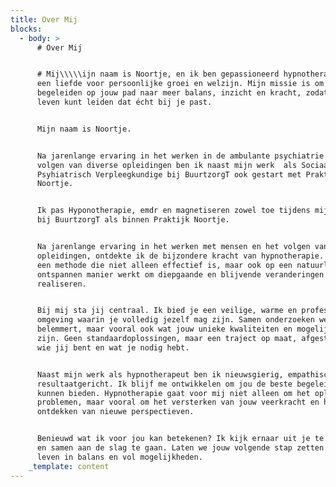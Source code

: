 ```yaml
---
title: Over Mij
blocks:
  - body: >
      # Over Mij


      # Mij\\\\\ijn naam is Noortje, en ik ben gepassioneerd hypnotherapeut met
      een liefde voor persoonlijke groei en welzijn. Mijn missie is om jou te
      begeleiden op jouw pad naar meer balans, inzicht en kracht, zodat je het
      leven kunt leiden dat écht bij je past.


      Mijn naam is Noortje. 


      Na jarenlange ervaring in het werken in de ambulante psychiatrie en het
      volgen van diverse opleidingen ben ik naast mijn werk  als Sociaal
      Psyhiatrisch Verpleegkundige bij BuurtzorgT ook gestart met Praktijk
      Noortje.  


      Ik pas Hyponotherapie, emdr en magnetiseren zowel toe tijdens mijn werk
      bij BuurtzorgT als binnen Praktijk Noortje. 


      Na jarenlange ervaring in het werken met mensen en het volgen van diverse
      opleidingen, ontdekte ik de bijzondere kracht van hypnotherapie. Het is
      een methode die niet alleen effectief is, maar ook op een natuurlijke en
      ontspannen manier werkt om diepgaande en blijvende veranderingen te
      realiseren.


      Bij mij sta jij centraal. Ik bied je een veilige, warme en professionele
      omgeving waarin je volledig jezelf mag zijn. Samen onderzoeken we wat jou
      belemmert, maar vooral ook wat jouw unieke kwaliteiten en mogelijkheden
      zijn. Geen standaardoplossingen, maar een traject op maat, afgestemd op
      wie jij bent en wat je nodig hebt.


      Naast mijn werk als hypnotherapeut ben ik nieuwsgierig, empathisch en
      resultaatgericht. Ik blijf me ontwikkelen om jou de beste begeleiding te
      kunnen bieden. Hypnotherapie gaat voor mij niet alleen om het oplossen van
      problemen, maar vooral om het versterken van jouw veerkracht en het
      ontdekken van nieuwe perspectieven.


      Benieuwd wat ik voor jou kan betekenen? Ik kijk ernaar uit je te ontmoeten
      en samen aan de slag te gaan. Laten we jouw volgende stap zetten naar een
      leven in balans en vol mogelijkheden.
    _template: content
---
```


